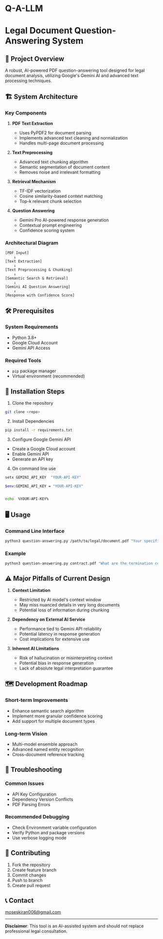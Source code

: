 # Q-A-LLM

# Legal Document Question-Answering System

## 📄 Project Overview
A robust, AI-powered PDF question-answering tool designed for legal document analysis, utilizing Google's Gemini AI and advanced text processing techniques.

## 🏗️ System Architecture

### Key Components
1. **PDF Text Extraction**
   - Uses PyPDF2 for document parsing
   - Implements advanced text cleaning and normalization
   - Handles multi-page document processing

2. **Text Preprocessing**
   - Advanced text chunking algorithm
   - Semantic segmentation of document content
   - Removes noise and irrelevant formatting

3. **Retrieval Mechanism**
   - TF-IDF vectorization
   - Cosine similarity-based context matching
   - Top-k relevant chunk selection

4. **Question Answering**
   - Gemini Pro AI-powered response generation
   - Contextual prompt engineering
   - Confidence scoring system

### Architectural Diagram
```
[PDF Input] 
    ↓ 
[Text Extraction]
    ↓
[Text Preprocessing & Chunking]
    ↓
[Semantic Search & Retrieval]
    ↓
[Gemini AI Question Answering]
    ↓
[Response with Confidence Score]
```

## 🛠️ Prerequisites

### System Requirements
- Python 3.8+
- Google Cloud Account
- Gemini API Access

### Required Tools
- `pip` package manager
- Virtual environment (recommended)

## 🚀 Installation Steps

1. Clone the repository
``` bash
git clone <repo>
```

2. Install Dependencies
```bash
pip install -r requirements.txt
```

3. Configure Google Gemini API
- Create a Google Cloud account
- Enable Gemini API
- Generate an API key

4. On command line use 
```bash
setx GEMINI_API_KEY  "YOUR-API-KEY" 
```
``` bash
$env:GEMINI_API_KEY = "YOUR-API-KEY"
``` 
```bash

echo  %YOUR-API-KEY%
```

## 🖥️ Usage

### Command Line Interface
```bash
python3 question-answering.py /path/to/legal/document.pdf "Your specific question about the document"
```

### Example
```bash
python3 question-answering.py contract.pdf "What are the termination conditions?"
```

## ⚠️ Major Pitfalls of Current Design

1. **Context Limitation**
   - Restricted by AI model's context window
   - May miss nuanced details in very long documents
   - Potential loss of information during chunking

2. **Dependency on External AI Service**
   - Performance tied to Gemini API reliability
   - Potential latency in response generation
   - Cost implications for extensive use

3. **Inherent AI Limitations**
   - Risk of hallucination or misinterpreting context
   - Potential bias in response generation
   - Lack of absolute legal interpretation guarantee



## 🗺️ Development Roadmap

### Short-term Improvements
- Enhance semantic search algorithm
- Implement more granular confidence scoring
- Add support for multiple document types

### Long-term Vision
- Multi-model ensemble approach
- Advanced named entity recognition
- Cross-document reference tracking

## 🐛 Troubleshooting

### Common Issues
- API Key Configuration
- Dependency Version Conflicts
- PDF Parsing Errors

### Recommended Debugging
- Check Environment variable configuration
- Verify Python and package versions
- Use verbose logging mode

## 🤝 Contributing
1. Fork the repository
2. Create feature branch
3. Commit changes
4. Push to branch
5. Create pull request



## 📞 Contact
moseskiran006@gmail.com

---

**Disclaimer**: This tool is an AI-assisted system and should not replace professional legal consultation.
